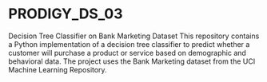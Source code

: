 # PRODIGY_DS_03
Decision Tree Classifier on Bank Marketing Dataset  This repository contains a Python implementation of a decision tree classifier to predict whether a customer will purchase a product or service based on demographic and behavioral data. The project uses the Bank Marketing dataset from the UCI Machine Learning Repository.

